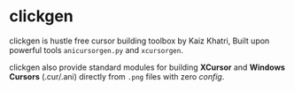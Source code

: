 # clickgen

clickgen is hustle free cursor building toolbox by Kaiz Khatri, Built upon powerful tools `anicursorgen.py` and `xcursorgen`.

clickgen also provide standard modules for building **XCursor** and **Windows Cursors** (.cur/.ani) directly from `.png` files with zero *config*.